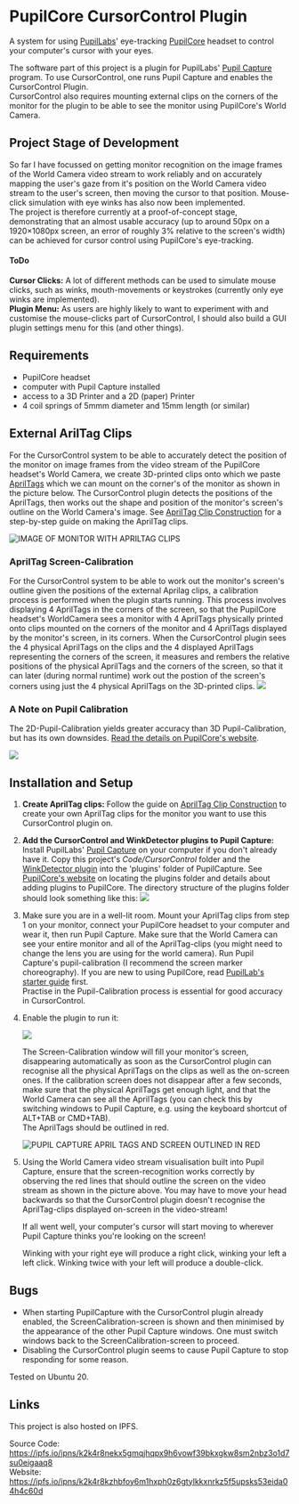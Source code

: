 # PupilCore CursorControl Plugin
A system for using [PupilLabs](https://pupil-labs.com/)' eye-tracking [PupilCore](https://pupil-labs.com/products/core/) headset to control your computer's cursor with your eyes. 

The software part of this project is a plugin for PupilLabs' [Pupil Capture](https://docs.pupil-labs.com/core/#_1-put-on-pupil-core) program. To use CursorControl, one runs Pupil Capture and enables the CursorControl Plugin.  
CursorControl also requires mounting external clips on the corners of the monitor for the plugin to be able to see the monitor using PupilCore's World Camera.

## Project Stage of Development
So far I have focussed on getting monitor recognition on the image frames of the World Camera video stream to work reliably and on accurately mapping the user's gaze from it's position on the World Camera video stream to the user's screen, then moving the cursor to that position. Mouse-click simulation with eye winks has also now been implemented.  
The project is therefore currently at a proof-of-concept stage, demonstrating that an almost usable accuracy (up to around 50px on a 1920×1080px screen, an error of roughly 3% relative to the screen's width) can be achieved for cursor control using PupilCore's eye-tracking.

#### ToDo
__Cursor Clicks:__ A lot of different methods can be used to simulate mouse clicks, such as winks, mouth-movements or keystrokes (currently only eye winks are implemented).  
__Plugin Menu:__ As users are highly likely to want to experiment with and customise the mouse-clicks part of CursorControl, I should also build a GUI plugin settings menu for this (and other things).  

## Requirements
- PupilCore headset
- computer with Pupil Capture installed
- access to a 3D Printer and a 2D (paper) Printer
- 4 coil springs of 5mmm diameter and 15mm length (or similar) 

## External ArilTag Clips
For the CursorControl system to be able to accurately detect the position of the monitor on image frames from the video stream of the PupilCore headset's World Camera, we create 3D-printed clips onto which we paste [AprilTags](https://roboticsknowledgebase.com/wiki/sensing/apriltags/) which we can mount on the corner's of the monitor as shown in the picture below. The CursorControl plugin detects the positions of the AprilTags, then works out the shape and position of the monitor's screen's outline on the World Camera's image. See [AprilTag Clip Construction](AprilTag-Clips/AprilTagClipConstruction.md) for a step-by-step guide on making the AprilTag clips.

![IMAGE OF MONITOR WITH APRILTAG CLIPS](PhysicalSetup.png)

### AprilTag Screen-Calibration
For the CursorControl system to be able to work out the monitor's screen's outline given the positions of the external Aprilag clips, a calibration process is performed when the plugin starts running. This process involves displaying 4 AprilTags in the corners of the screen, so that the PupilCore headset's WorldCamera sees a monitor with 4 AprilTags physically printed onto clips mounted on the corners of the monitor and 4 AprilTags displayed by the monitor's screen, in its corners. When the CursorControl plugin sees the 4 physical AprilTags on the clips and the 4 displayed AprilTags representing the corners of the screen, it measures and rembers the relative positions of the physical AprilTags and the corners of the screen, so that it can later (during normal runtime) work out the postion of the screen's corners using just the 4 physical AprilTags on the 3D-printed clips.
![](ScreenCalibration.png)

### A Note on Pupil Calibration
The 2D-Pupil-Calibration yields greater accuracy than 3D Pupil-Calibration, but has its own downsides. [Read the details on PupilCore's website](https://docs.pupil-labs.com/core/best-practices/#choose-the-right-gaze-mapping-pipeline).


![](Pupil-Calibration-2D.png)

## Installation and Setup
1. __Create AprilTag clips:__ Follow the guide on [AprilTag Clip Construction](AprilTag-Clips/AprilTagClipConstruction.md) to create your own AprilTag clips for the monitor you want to use this CursorControl plugin on.
2. __Add the CursorControl and WinkDetector plugins to Pupil Capture:__ Install PupilLabs' [Pupil Capture](https://docs.pupil-labs.com/core/#_1-put-on-pupil-core) on your computer if you don't already have it. Copy this project's _Code/CursorControl_ folder and the [WinkDetector plugin](https://github.com/emendir/PupilCore-WinkDetector) into the 'plugins' folder of PupilCapture. See [PupilCore's website](https://docs.pupil-labs.com/developer/core/plugin-api/#adding-a-plugin) on locating the plugins folder and details about adding plugins to PupilCore. The directory structure of the plugins folder should look something like this:
  ![](PluginsDirectory.png)
3. Make sure you are in a well-lit room. Mount your AprilTag clips from step 1 on your monitor, connect your PupilCore headset to your computer and wear it, then run Pupil Capture. Make sure that the World Camera can see your entire monitor and all of the AprilTag-clips (you might need to change the lens you are using for the world camera). Run Pupil Capture's pupil-calibration (I recommend the screen marker choreography). If you are new to using PupilCore, read [PupilLab's starter guide](https://docs.pupil-labs.com/core/#_1-put-on-pupil-core) first.  
Practise in the Pupil-Calibration process is essential for good accuracy in CursorControl.
4. Enable the plugin to run it:

    ![](EnablePlugin.png)
  
    The Screen-Calibration window will fill your monitor's screen, disappearing automatically as soon as the CursorControl plugin can recognise all the physical AprilTags on the clips as well as the on-screen ones. If the calibration screen does not disappear after a few seconds, make sure that the physical AprilTags get enough light, and that the World Camera can see all the AprilTags (you can check this by switching windows to Pupil Capture, e.g. using the keyboard shortcut of ALT+TAB or CMD+TAB).  
    The AprilTags should be outlined in red.
  
    ![PUPIL CAPTURE APRIL TAGS AND SCREEN OUTLINED IN RED](PupilCapture.png)
  
5. Using the World Camera video stream visualisation built into Pupil Capture, ensure that the screen-recognition works correctly by observing the red lines that should outline the screen on the video stream as shown in the picture above. You may have to move your head backwards so that the CursorControl plugin doesn't recognise the AprilTag-clips displayed on-screen in the video-stream!
  
    If all went well, your computer's cursor will start moving to wherever Pupil Capture thinks you're looking on the screen!
    
    Winking with your right eye will produce a right click, winking your left a left click. Winking twice with your left will produce a double-click.

## Bugs
- When starting PupilCapture with the CursorControl plugin already enabled, the ScreenCalibration-screen is shown and then minimised by the appearance of the other Pupil Capture windows. One must switch windows back to the ScreenCalibration-screen to proceed.
- Disabling the CursorControl plugin seems to cause Pupil Capture to stop responding for some reason.

Tested on Ubuntu 20.



## Links
This project is also hosted on IPFS.

Source Code: https://ipfs.io/ipns/k2k4r8nekx5gmqjhqpx9h6vowf39bkxgkw8sm2nbz3o1d7su0eigaaq8  
Website: https://ipfs.io/ipns/k2k4r8kzhbfoy6m1hxph0z6gtylkkxnrkz5f5upsks53eida04h4c60d